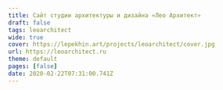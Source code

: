 ```yaml
---
title: Cайт студии архитектуры и дизайна «Лео Архитект»
draft: false
tags: leoarchitect
wide: true
cover: https://lepekhin.art/projects/leoarchitect/cover.jpg
url: https://leoarchitect.ru
theme: default
pages: [false]
date: 2020-02-22T07:31:00.741Z
---
```

